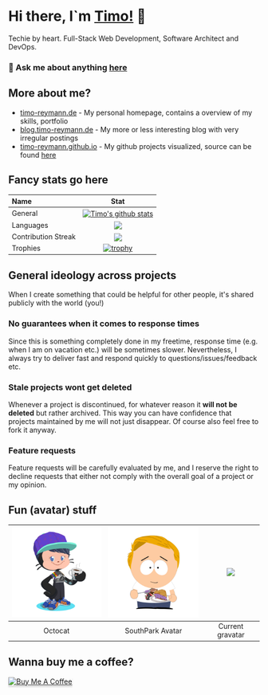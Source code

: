 # Hi there, I`m [Timo!](https://timo-reymann.de) 👋

Techie by heart. Full-Stack Web Development, Software Architect and DevOps.

### 💬 Ask me about anything [here](https://github.com/timo-reymann/timo-reymann/discussions/categories/q-a)


## More about me?

- [timo-reymann.de](https://timo-reymann.de) - My personal homepage, contains a overview of my skills, portfolio
- [blog.timo-reymann.de](https://blog.timo-reymann.de) - My more or less interesting blog with very irregular postings
- [timo-reymann.github.io](https://timo-reymann.github.io) - My github projects visualized, source can be found [here](https://github.com/timo-reymann/timo-reymann.github.io)


## Fancy stats go here
| Name | Stat |
| :--- | :---: |
| General | <a href="https://github.com/anuraghazra/github-readme-stats#github-stats-card"><img align="center" src="https://github-readme-stats.vercel.app/api?username=timo-reymann&cardType=level&bg_color=22272e&text_color=FFFFFF&title_color=D65108&count_private=true&include_all_commits=true&show_icons=true&icon_color=D65108&border_color=D65108&hide_title=true" alt="Timo's github stats" /></a> | 
| Languages | <a href="https://github.com/anuraghazra/github-readme-stats#github-stats-card"><img align="center" src="https://github-readme-stats.vercel.app/api/top-langs/?username=timo-reymann&bg_color=22272e&text_color=FFFFFF&title_color=FFFFFF&icon_color=D65108&border_color=D65108&layout=pie&langs_count=7" /></a> |
| Contribution Streak | <a href="https://github.com/denvercoder1/github-readme-streak-stats"><img align="center" src="https://github-readme-streak-stats.herokuapp.com?user=timo-reymann&background=22272E&border=D65108&stroke=D65108&sideLabels=FFFFFF&currStreakNum=CB2727&sideNums=D65108&currStreakLabel=FFFFFF&dates=FFFFFF"></a> |
| Trophies | [![trophy](https://github-profile-trophy.vercel.app/?username=timo-reymann&theme=dark_lover&column=4&no-frame=true&margin-h=15&margin-w=15)](https://github.com/ryo-ma/github-profile-trophy)

## General ideology across projects

When I create something that could be helpful for other people,  it's shared publicly with the world (you!)

### No guarantees when it comes to response times

Since this is something completely done in my freetime, response time (e.g. when I am on vacation etc.) will be sometimes slower.
Nevertheless, I always try to deliver fast and respond quickly to questions/issues/feedback etc. 


### Stale projects wont get deleted

Whenever a project is discontinued, for whatever reason it **will not be deleted** but rather archived. This way you can have confidence that projects maintained by me will not just disappear. Of course also feel free to fork it anyway.


### Feature requests

Feature requests will be carefully evaluated by me, and I reserve the right to decline requests that either not comply with the overall goal of a project or my opinion.


## Fun (avatar) stuff

| <img width="200" src=".images/octocat.png" alt="Octocat"> | <img width="200" src=".images/southpark.png"> | <img width="200" src="https://www.gravatar.com/avatar/488044edca85e594228146ac9f5da6d5?s=200"> | 
| :-------------------------------------------------------: | :-------------------------------------------: | :-------------------------------------------------------------------------------------------:  |
| Octocat                                                   | SouthPark Avatar                              | Current gravatar                                                                               |

## Wanna buy me a coffee?

<a href="https://www.buymeacoffee.com/timoreymann" target="_blank"><img src="https://www.buymeacoffee.com/assets/img/custom_images/orange_img.png" alt="Buy Me A Coffee" style="height: 41px !important;width: 174px !important;box-shadow: 0px 3px 2px 0px rgba(190, 190, 190, 0.5) !important;-webkit-box-shadow: 0px 3px 2px 0px rgba(190, 190, 190, 0.5) !important;" ></a>
